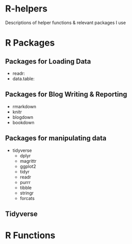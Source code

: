 # R-helpers
Descriptions of helper functions &amp; relevant packages I use

# R Packages

## Packages for Loading Data
- readr: 
- data.table: 

## Packages for Blog Writing & Reporting
- rmarkdown
- knitr
- blogdown
- bookdown

## Packages for manipulating data 
- tidyverse
  - dplyr
  - magrittr
  - ggplot2
  - tidyr
  - readr
  - purrr
  - tibble
  - stringr
  - forcats

## Tidyverse

# R Functions
